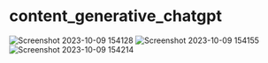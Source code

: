 # content_generative_chatgpt
![Screenshot 2023-10-09 154128](https://github.com/MalikRehan-M/content_generative_chatgpt/assets/113381261/d1148e64-51b2-4359-ad6b-7851726d3f73)
![Screenshot 2023-10-09 154155](https://github.com/MalikRehan-M/content_generative_chatgpt/assets/113381261/cce1d3c9-7470-4d7f-ba31-b7b3e2dead11)
![Screenshot 2023-10-09 154214](https://github.com/MalikRehan-M/content_generative_chatgpt/assets/113381261/5ae77377-5fb8-483e-8459-d99b15a155e2)
